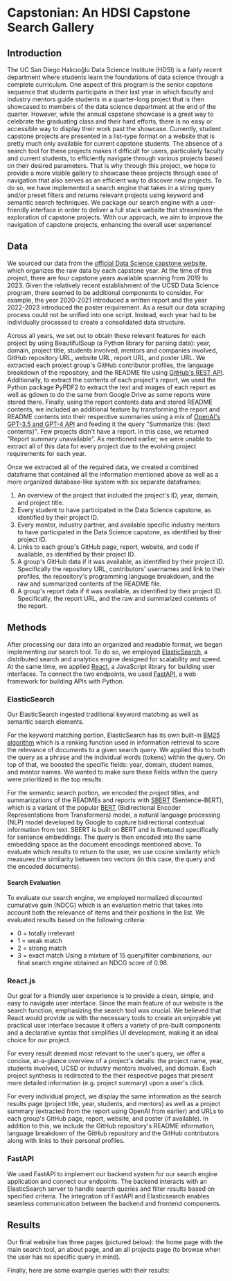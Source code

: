 # Capstonian: An HDSI Capstone Search Gallery

## Introduction
The UC San Diego Halıcıoğlu Data Science Institute (HDSI) is a fairly recent department where students learn the foundations of data science through a complete curriculum. One aspect of this program is the senior capstone sequence that students participate in their last year in which faculty and industry mentors guide students in a quarter-long project that is then showcased to members of the data science department at the end of the quarter. However, while the annual capstone showcase is a great way to celebrate the graduating class and their hard efforts, there is no easy or accessible way to display their work past the showcase. Currently, student capstone projects are presented in a list-type format on a website that is pretty much only available for current capstone students. The absence of a search tool for these projects makes it difficult for users, particularly faculty and current students, to efficiently navigate through various projects based on their desired parameters. That is why through this project, we hope to provide a more visible gallery to showcase these projects through ease of navigation that also serves as an efficient way to discover new projects. To do so, we have implemented a search engine that takes in a string query and/or preset filters and returns relevant projects using keyword and semantic search techniques. We package our search engine with a user-friendly interface in order to deliver a full stack website that streamlines the exploration of capstone projects. With our approach, we aim to improve the navigation of capstone projects, enhancing the overall user experience!

## Data
We sourced our data from the [official Data Science capstone website](https://dsc-capstone.org/archive/), which organizes the raw data by each capstone year. At the time of this project, there are four capstone years available spanning from 2019 to 2023. Given the relatively recent establishment of the UCSD Data Science program, there seemed to be additional components to consider. For example, the year 2020-2021 introduced a written report and the year 2022-2023 introduced the poster requirement. As a result our data scraping process could not be unified into one script. Instead, each year had to be individually processed to create a consolidated data structure. 

Across all years, we set out to obtain these relevant features for each project by using BeautifulSoup (a Python library for parsing data): year, domain, project title, students involved, mentors and companies involved, GitHub repository URL, website URL, report URL, and poster URL. We extracted each project group's GitHub contributor profiles, the language breakdown of the repository, and the README file using [GitHub's REST API](https://docs.github.com/en/rest?apiVersion=2022-11-28). Additionally, to extract the contents of each project's report, we used the Python package PyPDF2 to extract the text and images of each report as well as gdown to do the same from Google Drive as some reports were stored there. Finally, using the report contents data and stored README contents, we included an additional feature by transforming the report and README contents into their respective summaries using a mix of [OpenAI's GPT-3.5 and GPT-4 API](https://platform.openai.com/docs/guides/text-generation/chat-completions-api) and feeding it the query "Summarize this: \{text contents\}". Few projects didn't have a report. In this case, we returned "Report summary unavailable". As mentioned earlier, we were unable to extract all of this data for every project due to the evolving project requirements for each year.

Once we extracted all of the required data, we created a combined dataframe that contained all the information mentioned above as well as a more organized database-like system with six separate dataframes:

1. An overview of the project that included the project's ID, year, domain, and project title.
2. Every student to have participated in the Data Science capstone, as identified by their project ID.
3. Every mentor, industry partner, and available specific industry mentors to have participated in the Data Science capstone, as identified by their project ID.
4. Links to each group's GitHub page, report, website, and code if available, as identified by their project ID.
5. A group's GitHub data if it was available, as identified by their project ID. Specifically the repository URL, contributors' usernames and link to their profiles, the repository's programming language breakdown, and the raw and summarized contents of the README file.
6. A group's report data if it was available, as identified by their project ID. Specifically, the report URL, and the raw and summarized contents of the report.

## Methods
After processing our data into an organized and readable format, we began implementing our search tool. To do so, we employed [ElasticSearch](https://www.elastic.co/guide/en/elasticsearch/reference/current/index.html), a distributed search and analytics engine designed for scalability and speed. At the same time, we applied [React](https://react.dev/), a JavaScript library for building user interfaces. To connect the two endpoints, we used [FastAPI](https://fastapi.tiangolo.com/), a web framework for building APIs with Python.

<!-- Insert tech design image -->

### ElasticSearch
Our ElasticSearch ingested traditional keyword matching as well as semantic search elements. 

For the keyword matching portion, ElasticSearch has its own built-in [BM25 algorithm](https://en.wikipedia.org/wiki/Okapi_BM25#:~:text=BM25%20is%20a%20bag%2Dof,slightly%20different%20components%20and%20parameters.) which is a ranking function used in information retrieval to score the relevance of documents to a given search query. We applied this to both the query as a phrase and the individual words (tokens) within the query. On top of that, we boosted the specific fields: year, domain, student names, and mentor names. We wanted to make sure these fields within the query were prioritized in the top results.

For the semantic search portion, we encoded the project titles, and summarizations of the READMEs and reports with [SBERT](https://www.sbert.net/) (Sentence-BERT), which is a variant of the popular [BERT](https://en.wikipedia.org/wiki/BERT_(language_model)) (Bidirectional Encoder Representations from Transformers) model, a natural language processing (NLP) model developed by Google to capture bidirectional contextual information from text. SBERT is built on BERT and is finetuned specifically for sentence embeddings. The query is then encoded into the same embedding space as the document encodings mentioned above. To evaluate which results to return to the user, we use cosine similarity which measures the similarity between two vectors (in this case, the query and the encoded documents).

<!--- <Filter search> -->

<!-- <Combining searches> -->

#### Search Evaluation
To evaluate our search engine, we employed normalized discounted cumulative gain (NDCG) which is an evaluation metric that takes into account both the relevance of items and their positions in the list. We evaluated results based on the following criteria:
* 0 = totally irrelevant
* 1 = weak match
* 2 = strong match
* 3 = exact match
Using a mixture of 15 query/filter combinations, our final search engine obtained an NDCG score of 0.98.

### React.js
Our goal for a friendly user experience is to provide a clean, simple, and easy to navigate user interface. Since the main feature of our website is the search function, emphasizing the search tool was crucial. We believed that React would provide us with the necessary tools to create an enjoyable yet practical user interface because it offers a variety of pre-built components and a declarative syntax that simplifies UI development, making it an ideal choice for our project. 

For every result deemed most relevant to the user's query, we offer a concise, at-a-glance overview of a project's details: the project name, year, students involved, UCSD or industry mentors involved, and domain. Each project synthesis is redirected to the their respective pages that present more detailed information (e.g. project summary) upon a user's click.

For every individual project, we display the same information as the search results page (project title, year, students, and mentors) as well as a project summary (extracted from the report using OpenAI from earlier) and URLs to each group's GitHub page, report, website, and poster (if available). In addition to this, we include the GitHub repository's README information, language breakdown of the GitHub repository and the GitHub contributors along with links to their personal profiles.

### FastAPI
We used FastAPI to implement our backend system for our search engine application and connect our endpoints. The backend interacts with an ElasticSearch server to handle search queries and filter results based on specified criteria. The integration of FastAPI and Elasticsearch enables seamless communication between the backend and frontend components.

## Results
Our final website has three pages (pictured below): the home page with the main search tool, an about page, and an all projects page (to browse when the user has no specific query in mind). 

<!-- Insert pictures -->

Finally, here are some example queries with their results:
<!-- Insert examples: query only, filters only, query + filters (a couple of these), no query + no filter -->
